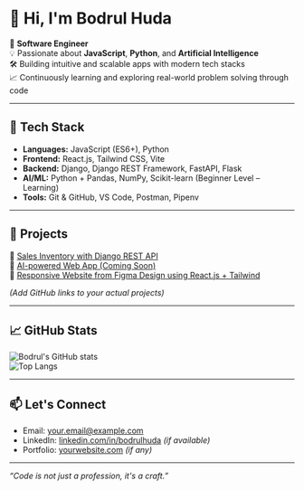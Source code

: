 # 👋 Hi, I'm Bodrul Huda

🎯 **Software Engineer**  
💡 Passionate about **JavaScript**, **Python**, and **Artificial Intelligence**  
🛠️ Building intuitive and scalable apps with modern tech stacks  
📈 Continuously learning and exploring real-world problem solving through code  

---

## 🧠 Tech Stack

- **Languages:** JavaScript (ES6+), Python  
- **Frontend:** React.js, Tailwind CSS, Vite  
- **Backend:** Django, Django REST Framework, FastAPI, Flask  
- **AI/ML:** Python + Pandas, NumPy, Scikit-learn (Beginner Level – Learning)  
- **Tools:** Git & GitHub, VS Code, Postman, Pipenv  

---

## 🚀 Projects

🔹 [Sales Inventory with Django REST API](#)  
🔹 [AI-powered Web App (Coming Soon)](#)  
🔹 [Responsive Website from Figma Design using React.js + Tailwind](#)

*(Add GitHub links to your actual projects)*

---

## 📈 GitHub Stats

![Bodrul's GitHub stats](https://github-readme-stats.vercel.app/api?username=bodrul-huda&show_icons=true&theme=radical)  
![Top Langs](https://github-readme-stats.vercel.app/api/top-langs/?username=bodrul-huda&layout=compact&theme=radical)

---

## 📫 Let's Connect

- Email: [your.email@example.com](mailto:your.email@example.com)  
- LinkedIn: [linkedin.com/in/bodrulhuda](https://linkedin.com/in/bodrulhuda) *(if available)*  
- Portfolio: [yourwebsite.com](https://yourwebsite.com) *(if any)*

---

_“Code is not just a profession, it's a craft.”_
